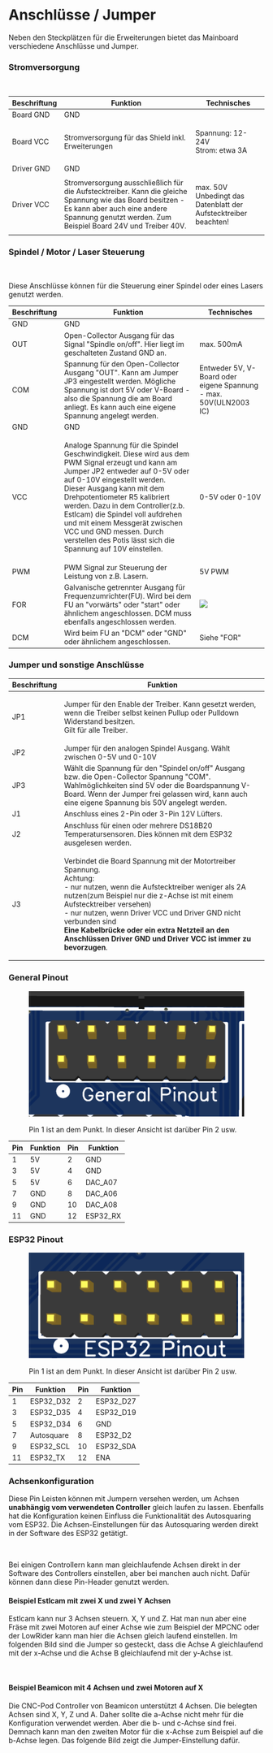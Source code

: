 # Anschlüsse / Jumper

Neben den Steckplätzen für die Erweiterungen bietet das Mainboard verschiedene Anschlüsse und Jumper.

### Stromversorgung

<figure><img src="../../.gitbook/assets/power.png" alt=""><figcaption></figcaption></figure>

| Beschriftung | Funktion                                                                                                                                                                                                  | Technisches                                                               |
| ------------ | --------------------------------------------------------------------------------------------------------------------------------------------------------------------------------------------------------- | ------------------------------------------------------------------------- |
| Board GND    | GND                                                                                                                                                                                                       |                                                                           |
| Board VCC    | Stromversorgung für das Shield inkl. Erweiterungen                                                                                                                                                        | <p>Spannung: 12-24V <br>Strom: etwa 3A </p>                               |
| Driver GND   | GND                                                                                                                                                                                                       |                                                                           |
| Driver VCC   | Stromversorgung ausschließlich für die Aufstecktreiber. Kann die gleiche Spannung wie das Board besitzen - Es kann aber auch eine andere Spannung genutzt werden. Zum Beispiel Board 24V und Treiber 40V. | <p>max. 50V<br>Unbedingt das Datenblatt der Aufstecktreiber beachten!</p> |

### Spindel / Motor / Laser Steuerung

<figure><img src="../../.gitbook/assets/spindel.png" alt=""><figcaption></figcaption></figure>

Diese Anschlüsse können für die Steuerung einer Spindel oder eines Lasers genutzt werden.&#x20;

| Beschriftung | Funktion                                                                                                                                                                                                                                                                                                                                                                                                                                      | Technisches                                                      |
| ------------ | --------------------------------------------------------------------------------------------------------------------------------------------------------------------------------------------------------------------------------------------------------------------------------------------------------------------------------------------------------------------------------------------------------------------------------------------- | ---------------------------------------------------------------- |
| GND          | GND                                                                                                                                                                                                                                                                                                                                                                                                                                           |                                                                  |
| OUT          | Open-Collector Ausgang für das Signal "Spindle on/off". Hier liegt im geschalteten Zustand GND an.                                                                                                                                                                                                                                                                                                                                            | max. 500mA                                                       |
| COM          | Spannung für den Open-Collector Ausgang "OUT". Kann am Jumper JP3 eingestellt werden. Mögliche Spannung ist dort 5V oder V-Board  - also die Spannung die am Board anliegt. Es kann auch eine eigene Spannung angelegt werden.                                                                                                                                                                                                                | Entweder 5V, V-Board oder eigene Spannung - max. 50V(ULN2003 IC) |
| GND          | GND                                                                                                                                                                                                                                                                                                                                                                                                                                           |                                                                  |
| VCC          | <p>Analoge Spannung für die Spindel Geschwindigkeit. Diese wird aus dem PWM Signal erzeugt und kann am Jumper JP2 entweder auf 0-5V oder auf 0-10V eingestellt werden.<br>Dieser Ausgang kann mit dem Drehpotentiometer R5 kalibriert werden. Dazu in dem Controller(z.b. Estlcam) die Spindel voll aufdrehen und mit einem Messgerät zwischen VCC und GND messen. Durch verstellen des Potis lässt sich die Spannung auf 10V einstellen.</p> | 0-5V oder 0-10V                                                  |
| PWM          | PWM Signal zur Steuerung der Leistung von z.B. Lasern.                                                                                                                                                                                                                                                                                                                                                                                        | 5V PWM                                                           |
| FOR          | Galvanische getrennter Ausgang für Frequenzumrichter(FU). Wird bei dem FU an "vorwärts" oder "start" oder ähnlichem angeschlossen. DCM muss ebenfalls angeschlossen werden.                                                                                                                                                                                                                                                                   | ![](../../.gitbook/assets/for\_dcm.png)                          |
| DCM          | Wird beim FU an "DCM" oder "GND" oder ähnlichem angeschlossen.                                                                                                                                                                                                                                                                                                                                                                                | Siehe "FOR"                                                      |

### Jumper und sonstige Anschlüsse

| Beschriftung | Funktion                                                                                                                                                                                                                                                                                                                                                                                                                    |
| ------------ | --------------------------------------------------------------------------------------------------------------------------------------------------------------------------------------------------------------------------------------------------------------------------------------------------------------------------------------------------------------------------------------------------------------------------- |
| JP1          | <p>Jumper für den Enable der Treiber. Kann gesetzt werden, wenn die Treiber selbst keinen Pullup oder Pulldown Widerstand besitzen.<img src="../../.gitbook/assets/ena.png" alt=""><br>Gilt für alle Treiber.</p>                                                                                                                                                                                                           |
| JP2          | Jumper für den analogen Spindel Ausgang. Wählt zwischen 0-5V und 0-10V                                                                                                                                                                                                                                                                                                                                                      |
| JP3          | Wählt die Spannung für den "Spindel on/off" Ausgang bzw. die Open-Collector Spannung "COM". Wahlmöglichkeiten sind 5V oder die Boardspannung V-Board. Wenn der Jumper frei gelassen wird, kann auch eine eigene Spannung bis 50V angelegt werden.                                                                                                                                                                           |
| J1           | Anschluss eines 2-Pin oder 3-Pin 12V Lüfters.                                                                                                                                                                                                                                                                                                                                                                               |
| J2           | Anschluss für einen oder mehrere DS18B20 Temperatursensoren. Dies können mit dem ESP32 ausgelesen werden.                                                                                                                                                                                                                                                                                                                   |
| J3           | <p>Verbindet die Board Spannung mit der Motortreiber Spannung.<br>Achtung:<br>- nur nutzen, wenn die Aufstecktreiber weniger als 2A nutzen(zum Beispiel nur die z-Achse ist mit einem Aufstecktreiber versehen)<br>- nur nutzen, wenn Driver VCC und Driver GND nicht verbunden sind<br><strong>Eine Kabelbrücke oder ein extra Netzteil an den Anschlüssen Driver GND und Driver VCC ist immer zu bevorzugen</strong>.</p> |

### General Pinout

<figure><img src="../../.gitbook/assets/general pinout.png" alt=""><figcaption><p>Pin 1 ist an dem Punkt.  In dieser Ansicht ist darüber  Pin 2 usw.</p></figcaption></figure>

| Pin | Funktion | Pin | Funktion  |
| --- | -------- | --- | --------- |
| 1   | 5V       | 2   | GND       |
| 3   | 5V       | 4   | GND       |
| 5   | 5V       | 6   | DAC\_A07  |
| 7   | GND      | 8   | DAC\_A06  |
| 9   | GND      | 10  | DAC\_A08  |
| 11  | GND      | 12  | ESP32\_RX |

### ESP32 Pinout

<figure><img src="../../.gitbook/assets/esp32 pinout.png" alt=""><figcaption><p>Pin 1 ist an dem Punkt.  In dieser Ansicht ist darüber  Pin 2 usw.</p></figcaption></figure>

| Pin | Funktion   | Pin | Funktion   |
| --- | ---------- | --- | ---------- |
| 1   | ESP32\_D32 | 2   | ESP32\_D27 |
| 3   | ESP32\_D35 | 4   | ESP32\_D19 |
| 5   | ESP32\_D34 | 6   | GND        |
| 7   | Autosquare | 8   | ESP32\_D2  |
| 9   | ESP32\_SCL | 10  | ESP32\_SDA |
| 11  | ESP32\_TX  | 12  | ENA        |

### Achsenkonfiguration

Diese Pin Leisten können mit Jumpern versehen werden, um Achsen **unabhängig vom verwendeten Controller** gleich laufen zu lassen. Ebenfalls hat die Konfiguration keinen Einfluss die Funktionalität des Autosquaring vom ESP32. Die Achsen-Einstellungen für das Autosquaring werden direkt in der Software des ESP32 getätigt.

<figure><img src="../../.gitbook/assets/axis.png" alt=""><figcaption></figcaption></figure>

Bei einigen Controllern kann man gleichlaufende Achsen direkt in der Software des Controllers einstellen, aber bei manchen auch nicht. Dafür können dann diese Pin-Header genutzt werden.

#### Beispiel Estlcam mit zwei X und zwei Y Achsen

Estlcam kann nur 3 Achsen steuern. X, Y und Z. Hat man nun aber eine Fräse mit zwei Motoren auf einer Achse wie zum Beispiel der MPCNC oder der LowRider kann man hier die Achsen gleich laufend einstellen. Im folgenden Bild sind die Jumper so gesteckt, dass die Achse A gleichlaufend mit der x-Achse und die Achse B gleichlaufend mit der y-Achse ist.

<figure><img src="../../.gitbook/assets/as_x_y.png" alt=""><figcaption></figcaption></figure>

#### Beispiel Beamicon mit 4 Achsen und zwei Motoren auf X

Die CNC-Pod Controller von Beamicon unterstützt 4 Achsen. Die belegten Achsen sind X, Y, Z und A. Daher sollte die a-Achse nicht mehr für die Konfiguration verwendet werden. Aber die b- und c-Achse sind frei. Demnach kann man den zweiten Motor für die x-Achse zum Beispiel auf die b-Achse legen. Das folgende Bild zeigt die Jumper-Einstellung dafür.

<figure><img src="../../.gitbook/assets/as_x.png" alt=""><figcaption></figcaption></figure>
